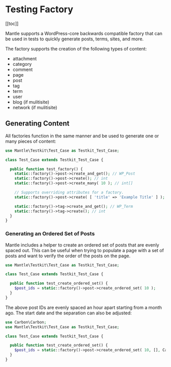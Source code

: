 # Testing Factory

[[toc]]

Mantle supports a WordPress-core backwards compatible factory that can be used
in tests to quickly generate posts, terms, sites, and more.

The factory supports the creation of the following types of content:

* attachment
* category
* comment
* page
* post
* tag
* term
* user
* blog (if mulitisite)
* network (if mulitisite)

## Generating Content

All factories function in the same manner and be used to generate one or many
pieces of content:

```php
use Mantle\Testkit\Test_Case as Testkit_Test_Case;

class Test_Case extends Testkit_Test_Case {

  public function test_factory() {
    static::factory()->post->create_and_get(); // WP_Post
    static::factory()->post->create(); // int
    static::factory()->post->create_many( 10 ); // int[]

    // Supports overriding attributes for a factory.
    static::factory()->post->create( [ 'title' => 'Example Title' ] );

    static::factory()->tag->create_and_get(); // WP_Term
    static::factory()->tag->create(); // int
  }
}
```

### Generating an Ordered Set of Posts

Mantle includes a helper to create an ordered set of posts that are evenly
spaced out. This can be useful when trying to populate a page with a set of
posts and want to verify the order of the posts on the page.

```php
use Mantle\Testkit\Test_Case as Testkit_Test_Case;

class Test_Case extends Testkit_Test_Case {

  public function test_create_ordered_set() {
    $post_ids = static::factory()->post->create_ordered_set( 10 );
  }
}
```

The above post IDs are evenly spaced an hour apart starting from a month ago.
The start date and the separation can also be adjusted:

```php
use Carbon\Carbon;
use Mantle\Testkit\Test_Case as Testkit_Test_Case;

class Test_Case extends Testkit_Test_Case {

  public function test_create_ordered_set() {
    $post_ids = static::factory()->post->create_ordered_set( 10, [], Carbon::now()->subYear(), DAY_IN_SECONDS );
  }
}
```